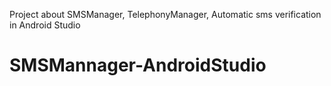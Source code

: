 Project about SMSManager, TelephonyManager, Automatic sms verification in Android Studio
# SMSMannager-AndroidStudio
